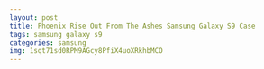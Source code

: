 ```yaml
---
layout: post
title: Phoenix Rise Out From The Ashes Samsung Galaxy S9 Case
tags: samsung galaxy s9
categories: samsung
img: 1sqt71sd0RPM9AGcy8PfiX4uoXRkhbMCO
---
```

